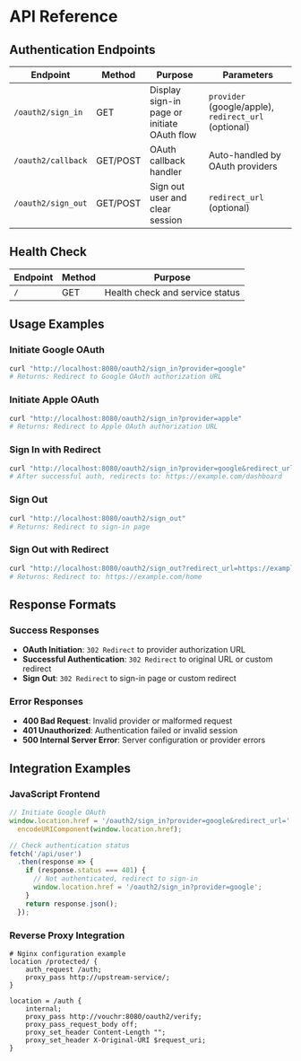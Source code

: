 # API Reference

## Authentication Endpoints

| Endpoint | Method | Purpose | Parameters |
|----------|---------|---------|------------|
| `/oauth2/sign_in` | GET | Display sign-in page or initiate OAuth flow | `provider` (google/apple), `redirect_url` (optional) |
| `/oauth2/callback` | GET/POST | OAuth callback handler | Auto-handled by OAuth providers |
| `/oauth2/sign_out` | GET/POST | Sign out user and clear session | `redirect_url` (optional) |

## Health Check

| Endpoint | Method | Purpose |
|----------|---------|---------|
| `/` | GET | Health check and service status |

## Usage Examples

### Initiate Google OAuth
```bash
curl "http://localhost:8080/oauth2/sign_in?provider=google"
# Returns: Redirect to Google OAuth authorization URL
```

### Initiate Apple OAuth
```bash
curl "http://localhost:8080/oauth2/sign_in?provider=apple"
# Returns: Redirect to Apple OAuth authorization URL
```

### Sign In with Redirect
```bash
curl "http://localhost:8080/oauth2/sign_in?provider=google&redirect_url=https://example.com/dashboard"
# After successful auth, redirects to: https://example.com/dashboard
```

### Sign Out
```bash
curl "http://localhost:8080/oauth2/sign_out"
# Returns: Redirect to sign-in page
```

### Sign Out with Redirect
```bash
curl "http://localhost:8080/oauth2/sign_out?redirect_url=https://example.com/home"
# Returns: Redirect to: https://example.com/home
```

## Response Formats

### Success Responses
- **OAuth Initiation**: `302 Redirect` to provider authorization URL
- **Successful Authentication**: `302 Redirect` to original URL or custom redirect
- **Sign Out**: `302 Redirect` to sign-in page or custom redirect

### Error Responses
- **400 Bad Request**: Invalid provider or malformed request
- **401 Unauthorized**: Authentication failed or invalid session
- **500 Internal Server Error**: Server configuration or provider errors

## Integration Examples

### JavaScript Frontend
```javascript
// Initiate Google OAuth
window.location.href = '/oauth2/sign_in?provider=google&redirect_url=' + 
  encodeURIComponent(window.location.href);

// Check authentication status
fetch('/api/user')
  .then(response => {
    if (response.status === 401) {
      // Not authenticated, redirect to sign-in
      window.location.href = '/oauth2/sign_in?provider=google';
    }
    return response.json();
  });
```

### Reverse Proxy Integration
```nginx
# Nginx configuration example
location /protected/ {
    auth_request /auth;
    proxy_pass http://upstream-service/;
}

location = /auth {
    internal;
    proxy_pass http://vouchr:8080/oauth2/verify;
    proxy_pass_request_body off;
    proxy_set_header Content-Length "";
    proxy_set_header X-Original-URI $request_uri;
}
```
